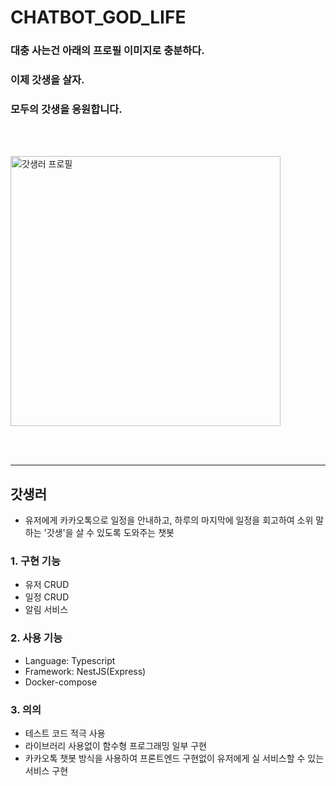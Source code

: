 # CHATBOT_GOD_LIFE

### 대충 사는건 아래의 프로필 이미지로 충분하다.
### 이제 갓생을 살자.
### 모두의 갓생을 응원합니다.

<br /><br />

<img width="432" alt="갓생러 프로필" src="https://user-images.githubusercontent.com/74188470/213921901-b44fd33b-98db-49c7-8ad5-05f477566cbf.png">

<br /><br />

---

## 갓생러

- 유저에게 카카오톡으로 일정을 안내하고, 하루의 마지막에 일정을 회고하여 소위 말하는 '갓생'을 살 수 있도록 도와주는 챗봇

### 1. 구현 기능

- 유저 CRUD
- 일정 CRUD
- 알림 서비스


### 2. 사용 기능

- Language: Typescript
- Framework: NestJS(Express)
- Docker-compose

### 3. 의의

- 테스트 코드 적극 사용
- 라이브러리 사용없이 함수형 프로그래밍 일부 구현
- 카카오톡 챗봇 방식을 사용하여 프론트엔드 구현없이 유저에게 실 서비스할 수 있는 서비스 구현

